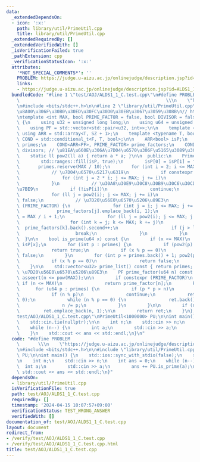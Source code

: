 ```yaml
---
data:
  _extendedDependsOn:
  - icon: ':x:'
    path: library/util/PrimeUtil.cpp
    title: library/util/PrimeUtil.cpp
  _extendedRequiredBy: []
  _extendedVerifiedWith: []
  _isVerificationFailed: true
  _pathExtension: cpp
  _verificationStatusIcon: ':x:'
  attributes:
    '*NOT_SPECIAL_COMMENTS*': ''
    PROBLEM: https://judge.u-aizu.ac.jp/onlinejudge/description.jsp?id=ALDS1_1_C
    links:
    - https://judge.u-aizu.ac.jp/onlinejudge/description.jsp?id=ALDS1_1_C
  bundledCode: "#line 1 \"test/AOJ/ALDS1_1_C.test.cpp\"\n#define PROBLEM         \
    \                                                       \\\n    \"https://judge.u-aizu.ac.jp/onlinejudge/description.jsp?id=ALDS1_1_C\"\
    \n#include <bits/stdc++.h>\n\n#line 2 \"library/util/PrimeUtil.cpp\"\n// \u5BA3\
    \u8A00\u306F\u30B0\u30ED\u30FC\u30D0\u30EB\u3067\u3059\u308B\n// https://twitter.com/climpet/status/1598974781138694144\n\
    \ntemplate <int MAX, bool PRIME_FACTOR = false, bool DIVISOR = false>\nclass PrimeUtil\
    \ {\n    using u32 = unsigned long long;\n    using u64 = unsigned long long;\n\
    \    using PF = std::vector<std::pair<u32, int>>;\n\n    template <size_t SZ>\
    \ using ARR = std::array<T, SZ + 1>;\n    template <typename T, bool F> using\
    \ COND = std::conditional_t<F, T, bool>;\n\n    ARR<bool> isP;\n    std::vector<u32>\
    \ primes;\n    COND<ARR<PF>, PRIME_FACTOR> prime_factors;\n    COND<ARR<std::vector<u32>>>\
    \ divisors; // \u81EA\u660E\u306A\u7D04\u6570\u306F\u5165\u3089\u306A\u3044\n\n\
    \    static ll pow2(ll a) { return a * a; }\n\n  public:\n    PrimeUtil() {\n\
    \        std::ranges::fill(isP, true);\n        isP[0] = isP[1] = false;\n\n \
    \       primes.reserve(MAX / 10);\n        for (int i = 2; i <= MAX; i++) {\n\
    \            // \u7D04\u6570\u5217\u6319\n            if constexpr (DIVISOR) {\n\
    \                for (int j = 2 * i; j <= MAX; j += i)\n                    divisors[j].push_back(i);\n\
    \            }\n            // \u30A8\u30E9\u30C8\u30B9\u30C6\u30CD\u30B9\u306E\
    \u7BE9\n            if (!isP[i])\n                continue;\n            primes.push_back(i);\n\
    \            for (ll j = pow2(i); j <= MAX; j += i)\n                isP[j] =\
    \ false;\n            // \u7D20\u56E0\u6570\u5206\u89E3\n            if constexpr\
    \ (PRIME_FACTOR) {\n                for (int j = i; j <= MAX; j += i)\n      \
    \              prime_factors[j].emplace_back(i, 1);\n                int limit\
    \ = MAX / i + 1;\n                for (ll j = pow2(i); j <= MAX; j *= i) {\n \
    \                   for (int k = j; k <= MAX; k += j)\n                      \
    \  prime_factors[k].back().second++;\n                    if (j > limit)\n   \
    \                     break;\n                }\n            }\n        }\n  \
    \  }\n\n    bool is_prime(u64 x) const {\n        if (x <= MAX)\n            return\
    \ isP[x];\n        for (int p : primes) {\n            if (pow2(p) > x)\n    \
    \            return true;\n            if (x % p == 0)\n                return\
    \ false;\n        }\n        for (int p = primes.back() + 1; pow2(p) <= x; p++)\n\
    \            if (x % p == 0)\n                return false;\n        return true;\n\
    \    }\n\n    std::vector<u32> prime_list() const { return primes; }\n\n    //\
    \ \u7D20\u56E0\u6570\u5206\u89E3\n    PF prime_factor(u64 n) const {\n       \
    \ asseert(n <= pow(MAX));\n\n        if constexpr (PRIME_FACTOR)\n           \
    \ if (n <= MAX)\n                return prime_factor[n];\n        PF ret;\n  \
    \      for (u64 p : primes) {\n            if (p * p > n)\n                break;\n\
    \            if (n % p)\n                continue;\n            ret.emplace_back(p,\
    \ 0);\n            while (n % p == 0) {\n                ret.back().second++;\n\
    \                n /= p;\n            }\n        }\n\n        if (n > 1)\n   \
    \         ret.emplace_back(n, 1);\n\n        return ret;\n    }\n};\n#line 6 \"\
    test/AOJ/ALDS1_1_C.test.cpp\"\nPrimeUtil<1000000> PU;\n\nint main() {\n    std::ios::sync_with_stdio(false);\n\
    \    std::cin.tie(nullptr);\n\n    int n;\n    std::cin >> n;\n    int ans = 0;\n\
    \    while (n--) {\n        int a;\n        std::cin >> a;\n        ans += PU.is_prime(a);\n\
    \    }\n    std::cout << ans << std::endl;\n}\n"
  code: "#define PROBLEM                                                         \
    \       \\\n    \"https://judge.u-aizu.ac.jp/onlinejudge/description.jsp?id=ALDS1_1_C\"\
    \n#include <bits/stdc++.h>\n\n#include \"library/util/PrimeUtil.cpp\"\nPrimeUtil<1000000>\
    \ PU;\n\nint main() {\n    std::ios::sync_with_stdio(false);\n    std::cin.tie(nullptr);\n\
    \n    int n;\n    std::cin >> n;\n    int ans = 0;\n    while (n--) {\n      \
    \  int a;\n        std::cin >> a;\n        ans += PU.is_prime(a);\n    }\n   \
    \ std::cout << ans << std::endl;\n}"
  dependsOn:
  - library/util/PrimeUtil.cpp
  isVerificationFile: true
  path: test/AOJ/ALDS1_1_C.test.cpp
  requiredBy: []
  timestamp: '2024-04-15 10:07:57+09:00'
  verificationStatus: TEST_WRONG_ANSWER
  verifiedWith: []
documentation_of: test/AOJ/ALDS1_1_C.test.cpp
layout: document
redirect_from:
- /verify/test/AOJ/ALDS1_1_C.test.cpp
- /verify/test/AOJ/ALDS1_1_C.test.cpp.html
title: test/AOJ/ALDS1_1_C.test.cpp
---
```


